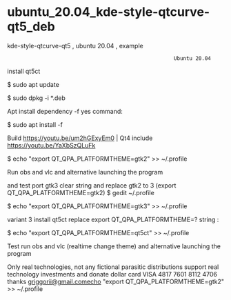 # ubuntu_20.04_kde-style-qtcurve-qt5_deb
kde-style-qtcurve-qt5 , ubuntu 20.04 , example

                                                          Ubuntu 20.04
                                                          
install qt5ct

$ sudo apt update

$ sudo dpkg -i *.deb

Apt install dependency -f yes command:

$ sudo apt install -f

Build https://youtu.be/um2hGExyEm0 | Qt4 include https://youtu.be/YaXbSzQLuFk

$ echo "export QT_QPA_PLATFORMTHEME=gtk2" >> ~/.profile

Run obs and vlc and alternative launching the program

and test port gtk3 clear string and replace gtk2 to 3 (export QT_QPA_PLATFORMTHEME=gtk2) $ gedit ~/.profile

$ echo "export QT_QPA_PLATFORMTHEME=gtk3" >> ~/.profile

variant 3 install qt5ct replace export QT_QPA_PLATFORMTHEME=? string :

$ echo "export QT_QPA_PLATFORMTHEME=qt5ct" >> ~/.profile

Test run obs and vlc (realtime change theme) and alternative launching the program

Only real technologies, not any fictional parasitic distributions support real technology investments and donate dollar card VISA 4817 7601 8112 4706 thanks griggorii@gmail.comecho "export QT_QPA_PLATFORMTHEME=gtk2" >> ~/.profile

